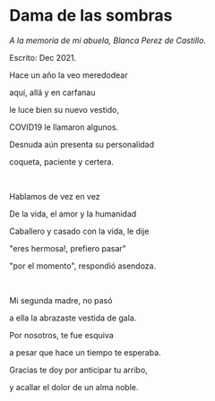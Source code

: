# Dama de las sombras

_A la memoria de mi abuela, Blanca Perez de Castillo._

Escrito: Dec 2021.

Hace un año la veo meredodear

aquí, allá y en carfanau

le luce bien su nuevo vestido,

COVID19 le llamaron algunos.

Desnuda aún presenta su personalidad

coqueta, paciente y certera.

<br>

Hablamos de vez en vez

De la vida, el amor y la humanidad

Caballero y casado con la vida, le dije

"eres hermosa!, prefiero pasar"

"por el momento", respondió asendoza.

<br>

Mi segunda madre, no pasó

a ella la abrazaste vestida de gala.

Por nosotros, te fue esquiva

a pesar que hace un tiempo te esperaba.

Gracias te doy por anticipar tu arribo,

y acallar el dolor de un alma noble.
